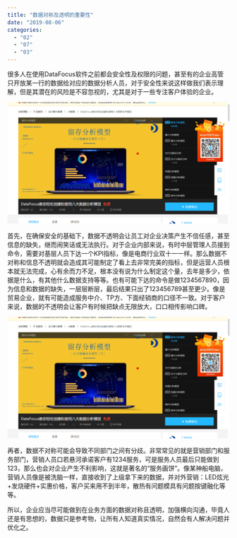 ```yaml
---
title: "数据对称及透明的重要性"
date: "2019-08-06"
categories: 
  - "02"
  - "07"
  - "03"
---
```


很多人在使用DataFocus软件之前都会安全性及权限的问题，甚至有的企业高管只开放某一行的数据给对应的数据分析人员，对于安全性来说这样做我们表示理解，但是其潜在的风险是不容忽视的，尤其是对于一些专注客户体验的企业。

![](images/word-image-414.png)

首先，在确保安全的基础下，数据不透明会让员工对企业决策产生不信任感，甚至信息的缺失，继而闹笑话或无法执行。对于企业内部来说，有时中层管理人员接到命令，需要对基层人员下达一个KPI指标，像是电商行业双十一一样。那么数据不对称和信息不透明就会造成其可能制定了看上去非常完美的指标，但是运营人员根本就无法完成，心有余而力不足，根本没有说为什么制定这个量，去年是多少，依据是什么，有其他什么数据支持等等。也有可能下达的命令是做1234567890，因为信息和数据的缺失，一层层断层，最后结果只出了123456789甚至更少。像是贸易企业，就有可能造成服务中介、TP方、下面经销商的口径不一致。对于客户来说，数据的不透明会让客户有时候把缺点无限放大，口口相传影响口碑。

![](images/word-image-416.png)

再者，数据不对称可能会导致不同部门之间有分歧。非常常见的就是营销部门和服务部门，营销人员口若悬河承诺客户有1234服务，可是服务人员最后只能做到123，那么也会对企业产生不利影响，这就是著名的“服务画饼”。像某神船电脑，营销人员像是被洗脑一样，直接收到了上级拿下来的数据，并对外营销：LED炫光+发烧硬件+实惠价格，客户买来用不到半年，散热有问题模具有问题按键融化等等。

所以，企业应当尽可能做到在业务方面的数据对称且透明，加强横向沟通，毕竟人还是有思想的，数据只是参考物，让所有人知道真实情况，自然会有人解决问题并优化之。

